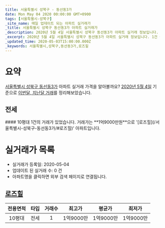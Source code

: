 ```yaml
---
title: 서울특별시 성북구 - 동선동3가
date: Mon May 04 2020 00:00:00 GMT+0900
tags: [서울특별시-성북구]
_site_name: 매일 업데이트 되는 아파트 실거래가
_title: 서울특별시 성북구 동선동3가 아파트 실거래가
_description: 2020년 5월 4일 서울특별시 성북구 동선동3가 아파트 실거래 정보입니다. 1건 아파트 정보가 있습니다.
_excerpt: 2020년 5월 4일 서울특별시 성북구 동선동3가 아파트 실거래 정보입니다. 1건 아파트 정보가 있습니다.
_updated_time: 2020-05-03T15:00:00.000Z
_keywords: 서울특별시,성북구,동선동3가,로즈힐
---
```





# 요약
<ins>서울특별시 성북구 동선동3가</ins> 아파트 실거래 가격을 알아볼까요? <ins>2020년 5월 4일</ins> 기준으로 <ins>이번달, 지난달 거래</ins>를 정리해보았습니다.

## 전세
<div class="container">
<div class="twelve columns" markdown="1">
#### 10평대
1건의 거래가 있었습니다. 거래가는 **1억9000만원**으로 '[로즈힐](/서울특별시-성북구-동선동3가/#로즈힐)' 아파트입니다.
</div>
</div>



# 실거래가 목록
- 실거래가 등록일: 2020-05-04
- 업데이트 된 실거래 수: 0 건
- 아파트명을 클릭하면 외부 검색 페이지로 연결됩니다.

## [로즈힐](#로즈힐)

|전용면적|타입|거래수|최고가|평균가|최저가|
|:---:|:---:|:---:|:---:|:---:|:---:|
|10평대|<span class="deal-type-2">전세</span>|1|1억9000만|1억9000만|1억9000만|

<br/>



